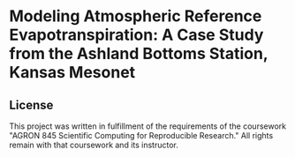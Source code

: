 # Modeling Atmospheric Reference Evapotranspiration: A Case Study from the Ashland Bottoms Station, Kansas Mesonet
## License
This project was written in fulfillment of the requirements of the coursework "AGRON 845 Scientific Computing for Reproducible Research." All rights remain with that coursework and its instructor.

